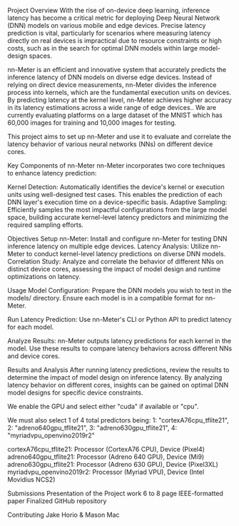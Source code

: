 Project Overview
With the rise of on-device deep learning, inference latency has become a critical metric for deploying Deep Neural Network (DNN) models on various mobile and edge devices. Precise latency prediction is vital, particularly for scenarios where measuring latency directly on real devices is impractical due to resource constraints or high costs, such as in the search for optimal DNN models within large model-design spaces.

nn-Meter is an efficient and innovative system that accurately predicts the inference latency of DNN models on diverse edge devices. Instead of relying on direct device measurements, nn-Meter divides the inference process into kernels, which are the fundamental execution units on devices. By predicting latency at the kernel level, nn-Meter achieves higher accuracy in its latency estimations across a wide range of edge devices.. We are currently
evaluating platforms on a large dataset of the MNIST which has 60,000 images for training and 10,000 images for testing. 

This project aims to set up nn-Meter and use it to evaluate and correlate the latency behavior of various neural networks (NNs) on different device cores.

Key Components of nn-Meter
nn-Meter incorporates two core techniques to enhance latency prediction:

Kernel Detection: Automatically identifies the device's kernel or execution units using well-designed test cases. This enables the prediction of each DNN layer's execution time on a device-specific basis.
Adaptive Sampling: Efficiently samples the most impactful configurations from the large model space, building accurate kernel-level latency predictors and minimizing the required sampling efforts.

Objectives
Setup nn-Meter: Install and configure nn-Meter for testing DNN inference latency on multiple edge devices.
Latency Analysis: Utilize nn-Meter to conduct kernel-level latency predictions on diverse DNN models.
Correlation Study: Analyze and correlate the behavior of different NNs on distinct device cores, assessing the impact of model design and runtime optimizations on latency.

Usage
Model Configuration: Prepare the DNN models you wish to test in the models/ directory. Ensure each model is in a compatible format for nn-Meter.

Run Latency Prediction: Use nn-Meter's CLI or Python API to predict latency for each model.

Analyze Results: nn-Meter outputs latency predictions for each kernel in the model. Use these results to compare latency behaviors across different NNs and device cores.

Results and Analysis
After running latency predictions, review the results to determine the impact of model design on inference latency. By analyzing latency behavior on different cores, insights can be gained on optimal DNN model designs for specific device constraints.

We enable the GPU and select either "cuda" if available or "cpu".

We must also select 1 of 4 total predictors being: 1: "cortexA76cpu_tflite21", 2: "adreno640gpu_tflite21", 3: "adreno630gpu_tflite21", 4: "myriadvpu_openvino2019r2"

cortexA76cpu_tflite21:     Processor (CortexA76 CPU),  Device (Pixel4)
adreno640gpu_tflite21:     Processor (Adreno 640 GPU), Device (Mi9)
adreno630gpu_tflite21:     Processor (Adreno 630 GPU), Device (Pixel3XL)
myriadvpu_openvino2019r2:  Processor (Myriad VPU),     Device (Intel Movidius NCS2)

Submissions
Presentation of the Project work
6 to 8 page IEEE-formatted paper
Finalized GitHub repository

Contributing
Jake Horio & Mason Mac
